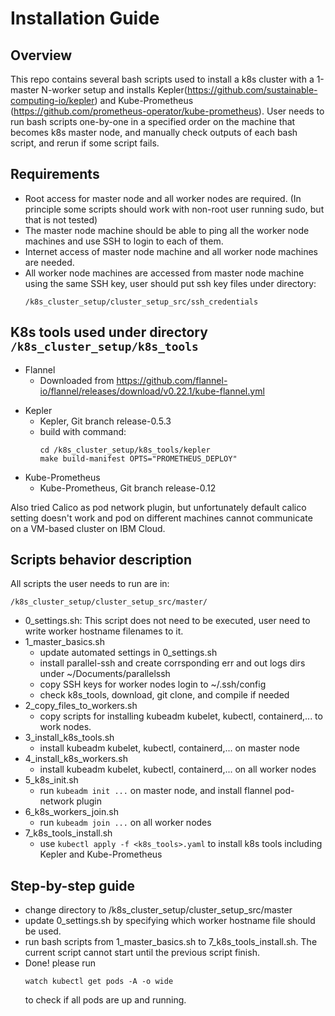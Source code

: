 # Installation Guide

## Overview

This repo contains several bash scripts used to install a k8s cluster with a 1-master N-worker setup and installs Kepler(https://github.com/sustainable-computing-io/kepler) and Kube-Prometheus (https://github.com/prometheus-operator/kube-prometheus). User needs to run bash scripts one-by-one in a specified order on the machine that becomes k8s master node, and manually check outputs of each bash script, and rerun if some script fails. 

## Requirements
- Root access for master node and all worker nodes are required. (In principle some scripts should work with non-root user running sudo, but that is not tested) 
- The master node machine should be able to ping all the worker node machines and use SSH to login to each of them.
- Internet access of master node machine and all worker node machines are needed.
- All worker node machines are accessed from master node machine using the same SSH key, user should put ssh key files under directory:
    ```
    /k8s_cluster_setup/cluster_setup_src/ssh_credentials
    ```

## K8s tools used under directory ```/k8s_cluster_setup/k8s_tools```
- Flannel
    - Downloaded from https://github.com/flannel-io/flannel/releases/download/v0.22.1/kube-flannel.yml

<!-- - Calico
    - Downloaded using command:
    ```
    curl https://raw.githubusercontent.com/projectcalico/calico/v3.26.1/manifests/calico.yaml -O
    ``` -->
- Kepler
    - Kepler, Git branch release-0.5.3
    - build with command: 
        ```
        cd /k8s_cluster_setup/k8s_tools/kepler
        make build-manifest OPTS="PROMETHEUS_DEPLOY"
        ```
- Kube-Prometheus
    - Kube-Prometheus, Git branch release-0.12

Also tried Calico as pod network plugin, but unfortunately default calico setting doesn't work and pod on different machines cannot communicate on a VM-based cluster on IBM Cloud.

## Scripts behavior description

All scripts the user needs to run are in:
```
/k8s_cluster_setup/cluster_setup_src/master/
```
- 0_settings.sh: This script does not need to be executed, user need to write worker hostname filenames to it.
- 1_master_basics.sh
    - update automated settings in 0_settings.sh
    - install parallel-ssh and create corrsponding err and out logs dirs under ~/Documents/parallelssh
    - copy SSH keys for worker nodes login to ~/.ssh/config
    - check k8s_tools, download, git clone, and compile if needed
- 2_copy_files_to_workers.sh
    - copy scripts for installing kubeadm kubelet, kubectl, containerd,... to work nodes.
- 3_install_k8s_tools.sh
    - install kubeadm kubelet, kubectl, containerd,... on master node
- 4_install_k8s_workers.sh
    - install kubeadm kubelet, kubectl, containerd,... on all worker nodes
- 5_k8s_init.sh
    - run `kubeadm init ...` on master node, and install flannel pod-network plugin
- 6_k8s_workers_join.sh
    - run `kubeadm join ...` on all worker nodes
- 7_k8s_tools_install.sh
    - use `kubectl apply -f <k8s_tools>.yaml` to install k8s tools including Kepler and Kube-Prometheus

## Step-by-step guide

- change directory to /k8s_cluster_setup/cluster_setup_src/master
- update 0_settings.sh by specifying which worker hostname file should be used.
- run bash scripts from 1_master_basics.sh to 7_k8s_tools_install.sh. The current script cannot start until the previous script finish.
- Done! please run
    ```
    watch kubectl get pods -A -o wide
    ```
     to check if all pods are up and running.